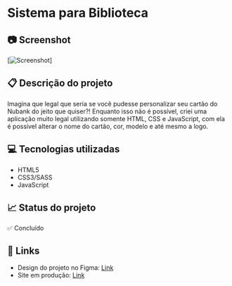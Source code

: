 # Sistema para Biblioteca

## 📷 Screenshot
[![Screenshot](https://www.google.com/url?sa=i&url=https%3A%2F%2Fsuper.abril.com.br%2Fcoluna%2Fliteral%2Fuma-das-bibliotecas-mais-legais-do-mundo-e-brasileira%2F&psig=AOvVaw1KEOLPgLmkUcysB9NbJc9r&ust=1653138864914000&source=images&cd=vfe&ved=0CAkQjRxqFwoTCKjM4aqU7vcCFQAAAAAdAAAAABAJ)]

## 📋 Descrição do projeto
Imagina que legal que seria se você pudesse personalizar seu cartão do Nubank do jeito que quiser?! Enquanto isso não é possível, criei uma aplicação muito legal utilizando somente HTML, CSS e JavaScript, com ela é possível alterar o nome do cartão, cor, modelo e até mesmo a logo.

## 💻 Tecnologias utilizadas
- HTML5
- CSS3/SASS
- JavaScript

## 📈 Status do projeto
✅ Concluído

## 🚀 Links 
- Design do projeto no Figma: [Link](https://www.figma.com/file/WGLUye16D5FLxy8NSM0ZaE/Projeto_nubank?node-id=0%3A1 "Link")
- Site em produção: [Link](https://cartao-personalizado.vercel.app/ "Link")

